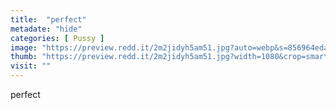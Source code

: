 ```yaml
---
title:  "perfect"
metadate: "hide"
categories: [ Pussy ]
image: "https://preview.redd.it/2m2jidyh5am51.jpg?auto=webp&s=856964edaa042c440e746c5ee4e6d967ee48cb01"
thumb: "https://preview.redd.it/2m2jidyh5am51.jpg?width=1080&crop=smart&auto=webp&s=ab2901b5fb5ce9a822838803b756a02e239f9936"
visit: ""
---
```

perfect
